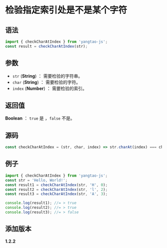 # 检验指定索引处是不是某个字符

## 语法

```js
import { checkCharAtIndex } from 'yangtao-js';
const result = checkCharAtIndex(str);
```

## 参数

- `str` (**String**) ： 需要检验的字符串。
- `char` (**String**) ： 需要检验的字符。
- `index` (**Number**) ： 需要检验的索引。

## 返回值

**Boolean** ： `true` 是 ，`false` 不是。

## 源码

```js
const checkCharAtIndex = (str, char, index) => str.charAt(index) === char;
```

## 例子

```js
import { checkCharAtIndex } from 'yangtao-js';
const str = 'Hello, World!';
const result1 = checkCharAtIndex(str, 'H', 0);
const result2 = checkCharAtIndex(str, 'l', 2);
const result3 = checkCharAtIndex(str, 'A', 3);

console.log(result1); //= > true
console.log(result2); //= > true
console.log(result3); //= > false
```

## 添加版本

**1.2.2**
